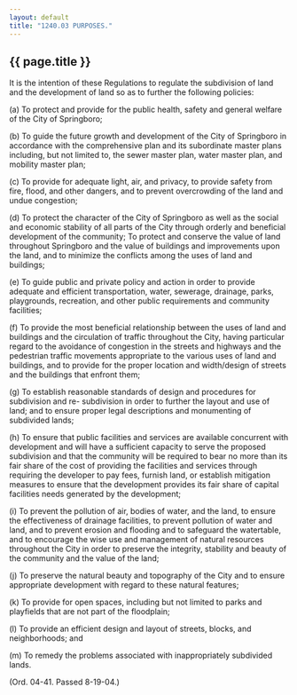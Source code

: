 ```yaml
---
layout: default 
title: "1240.03 PURPOSES."
---
```


{{ page.title }}
----------------

It is the intention of these Regulations to regulate the subdivision of
land and the development of land so as to further the following
policies:

​(a) To protect and provide for the public health, safety and general
welfare of the City of Springboro;

​(b) To guide the future growth and development of the City of
Springboro in accordance with the comprehensive plan and its subordinate
master plans including, but not limited to, the sewer master plan, water
master plan, and mobility master plan;

​(c) To provide for adequate light, air, and privacy, to provide safety
from fire, flood, and other dangers, and to prevent overcrowding of the
land and undue congestion;

​(d) To protect the character of the City of Springboro as well as the
social and economic stability of all parts of the City through orderly
and beneficial development of the community; To protect and conserve the
value of land throughout Springboro and the value of buildings and
improvements upon the land, and to minimize the conflicts among the uses
of land and buildings;

​(e) To guide public and private policy and action in order to provide
adequate and efficient transportation, water, sewerage, drainage, parks,
playgrounds, recreation, and other public requirements and community
facilities;

​(f) To provide the most beneficial relationship between the uses of
land and buildings and the circulation of traffic throughout the City,
having particular regard to the avoidance of congestion in the streets
and highways and the pedestrian traffic movements appropriate to the
various uses of land and buildings, and to provide for the proper
location and width/design of streets and the buildings that enfront
them;

​(g) To establish reasonable standards of design and procedures for
subdivision and re- subdivision in order to further the layout and use
of land; and to ensure proper legal descriptions and monumenting of
subdivided lands;

​(h) To ensure that public facilities and services are available
concurrent with development and will have a sufficient capacity to serve
the proposed subdivision and that the community will be required to bear
no more than its fair share of the cost of providing the facilities and
services through requiring the developer to pay fees, furnish land, or
establish mitigation measures to ensure that the development provides
its fair share of capital facilities needs generated by the development;

​(i) To prevent the pollution of air, bodies of water, and the land, to
ensure the effectiveness of drainage facilities, to prevent pollution of
water and land, and to prevent erosion and flooding and to safeguard the
watertable, and to encourage the wise use and management of natural
resources throughout the City in order to preserve the integrity,
stability and beauty of the community and the value of the land;

​(j) To preserve the natural beauty and topography of the City and to
ensure appropriate development with regard to these natural features;

​(k) To provide for open spaces, including but not limited to parks and
playfields that are not part of the floodplain;

​(l) To provide an efficient design and layout of streets, blocks, and
neighborhoods; and

​(m) To remedy the problems associated with inappropriately subdivided
lands.

(Ord. 04-41. Passed 8-19-04.)

